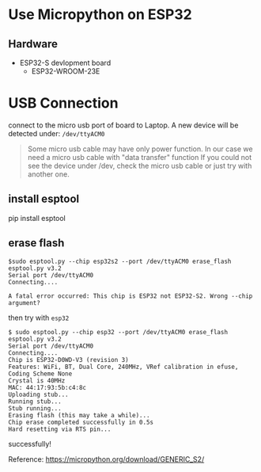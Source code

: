 # Use Micropython on ESP32
##  Hardware
* ESP32-S devlopment board
    * ESP32-WROOM-23E

# USB Connection
connect to the micro usb port of board to Laptop. A new device will be detected under:
`/dev/ttyACM0`

> Some micro usb cable may have only power function. In our case we need a micro usb cable with "data transfer" function
> If you could not see the device under /dev, check the micro usb cable or just try with another one.


## install esptool

pip install esptool
## erase flash
```
$sudo esptool.py --chip esp32s2 --port /dev/ttyACM0 erase_flash
esptool.py v3.2
Serial port /dev/ttyACM0
Connecting....

A fatal error occurred: This chip is ESP32 not ESP32-S2. Wrong --chip argument?
```
then try with `esp32`

```
$ sudo esptool.py --chip esp32 --port /dev/ttyACM0 erase_flash
esptool.py v3.2
Serial port /dev/ttyACM0
Connecting....
Chip is ESP32-D0WD-V3 (revision 3)
Features: WiFi, BT, Dual Core, 240MHz, VRef calibration in efuse, Coding Scheme None
Crystal is 40MHz
MAC: 44:17:93:5b:c4:8c
Uploading stub...
Running stub...
Stub running...
Erasing flash (this may take a while)...
Chip erase completed successfully in 0.5s
Hard resetting via RTS pin...
```

successfully!


Reference:
https://micropython.org/download/GENERIC_S2/
